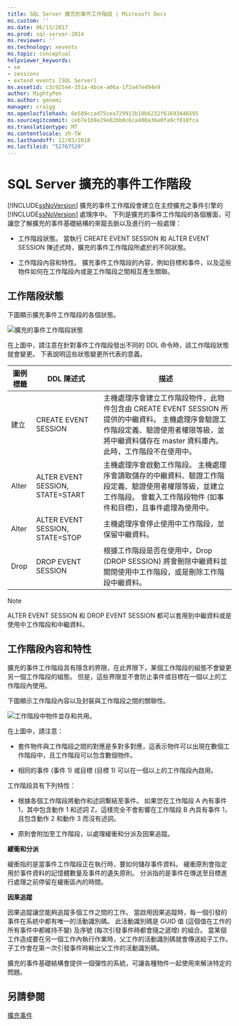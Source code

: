 ```yaml
---
title: SQL Server 擴充的事件工作階段 | Microsoft Docs
ms.custom: ''
ms.date: 06/13/2017
ms.prod: sql-server-2014
ms.reviewer: ''
ms.technology: xevents
ms.topic: conceptual
helpviewer_keywords:
- xe
- sessions
- extend events [SQL Server]
ms.assetid: c3c92544-351a-4bce-a06a-1f2a47e494e9
author: MightyPen
ms.author: genemi
manager: craigg
ms.openlocfilehash: 6e589ccad75cea729913b10b6232f61693446595
ms.sourcegitcommit: ceb7e1b9e29e02bb0c6ca400a36e0fa9cf010fca
ms.translationtype: MT
ms.contentlocale: zh-TW
ms.lasthandoff: 12/03/2018
ms.locfileid: "52767520"
---
```

# <a name="sql-server-extended-events-sessions"></a>SQL Server 擴充的事件工作階段
  [!INCLUDE[ssNoVersion](../../../includes/ssnoversion-md.md)] 擴充的事件工作階段會建立在主控擴充之事件引擎的 [!INCLUDE[ssNoVersion](../../../includes/ssnoversion-md.md)] 處理序中。 下列是擴充的事件工作階段的各個層面，可讓您了解擴充的事件基礎結構的來龍去脈以及進行的一般處理：  
  
-   工作階段狀態。 當執行 CREATE EVENT SESSION 和 ALTER EVENT SESSION 陳述式時，擴充的事件工作階段所處於的不同狀態。  
  
-   工作階段內容和特性。 擴充事件工作階段的內容，例如目標和事件，以及這些物件如何在工作階段內或是工作階段之間相互產生關聯。  
  
## <a name="session-states"></a>工作階段狀態  
 下圖顯示擴充事件工作階段的各個狀態。  
  
 ![擴充的事件工作階段狀態](../../database-engine/media/xesessionstate.gif "擴充的事件工作階段狀態")  
  
 在上圖中，請注意在針對事件工作階段發出不同的 DDL 命令時，該工作階段狀態就會變更。 下表說明這些狀態變更所代表的意義。  
  
|圖例標籤|DDL 陳述式|描述|  
|------------------------|-------------------|-----------------|  
|建立|CREATE EVENT SESSION|主機處理序會建立工作階段物件，此物件包含由 CREATE EVENT SESSION 所提供的中繼資料。 主機處理序會驗證工作階段定義、驗證使用者權限等級，並將中繼資料儲存在 master 資料庫內。 此時，工作階段不在使用中。|  
|Alter|ALTER EVENT SESSION, STATE=START|主機處理序會啟動工作階段。 主機處理序會讀取儲存的中繼資料、驗證工作階段定義、驗證使用者權限等級，並建立工作階段。 會載入工作階段物件 (如事件和目標)，且事件處理為使用中。|  
|Alter|ALTER EVENT SESSION, STATE=STOP|主機處理序會停止使用中工作階段，並保留中繼資料。|  
|Drop|DROP EVENT SESSION|根據工作階段是否在使用中，Drop (DROP SESSION) 將會刪除中繼資料並關閉使用中工作階段，或是刪除工作階段中繼資料。|  
  
> [!NOTE]  
>  ALTER EVENT SESSION 和 DROP EVENT SESSION 都可以套用到中繼資料或是使用中工作階段和中繼資料。  
  
## <a name="session-content-and-characteristics"></a>工作階段內容和特性  
 擴充的事件工作階段具有隱含的界限，在此界限下，某個工作階段的組態不會變更另一個工作階段的組態。 但是，這些界限並不會防止事件或目標在一個以上的工作階段內使用。  
  
 下圖顯示工作階段內容以及封裝與工作階段之間的關聯性。  
  
 ![工作階段中物件並存和共用。](../../database-engine/media/xesessions.gif "工作階段中物件並存和共用。")  
  
 在上圖中，請注意：  
  
-   套件物件與工作階段之間的對應是多對多對應，這表示物件可以出現在數個工作階段中，且工作階段可以包含數個物件。  
  
-   相同的事件 (事件 1) 或目標 (目標 1) 可以在一個以上的工作階段內啟用。  
  
 工作階段具有下列特性：  
  
-   根據各個工作階段將動作和述詞繫結至事件。 如果您在工作階段 A 內有事件 1，其中包含動作 1 和述詞 Z，這樣完全不會影響在工作階段 B 內具有事件 1，且包含動作 2 和動作 3 而沒有述詞。  
  
-   原則會附加至工作階段，以處理緩衝和分派及因果追蹤。  
  
 **緩衝和分派**  
  
 緩衝指的是當事件工作階段正在執行時，要如何儲存事件資料。  緩衝原則會指定用於事件資料的記憶體數量及事件的遺失原則。 分派指的是事件在傳送至目標進行處理之前停留在緩衝區內的時間。  
  
 **因果追蹤**  
  
 因果追蹤讓您能夠追蹤多個工作之間的工作。 當啟用因果追蹤時，每一個引發的事件在系統中都有唯一的活動識別碼。 此活動識別碼是 GUID 值 (這個值在工作的所有事件中都維持不變) 及序號 (每次引發事件時都會隨之遞增) 的組合。 當某個工作造成要在另一個工作內執行作業時，父工作的活動識別碼就會傳送給子工作。 子工作會在第一次引發事件時輸出父工作的活動識別碼。  
  
 擴充的事件基礎結構會提供一個彈性的系統，可讓各種物件一起使用來解決特定的問題。  
  
## <a name="see-also"></a>另請參閱  
 [擴充事件](extended-events.md)  
  
  
